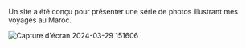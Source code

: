 Un site a été conçu pour présenter une série de photos illustrant mes voyages au Maroc.

![Capture d'écran 2024-03-29 151606](https://github.com/BresThomas/CapturedByThomasBres/assets/59121834/5d6fb251-1823-4f3b-a8c4-ca0dda8cdcbb)

